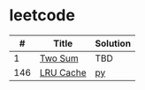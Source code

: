 # leetcode

|  #  | Title | Solution |
| --- | ----- | -------- |
| 1   | [Two Sum](https://leetcode.com/problems/two-sum/) | TBD |
| 146 | [LRU Cache](https://leetcode.com/problems/lru-cache/) | [py](src/0146_lru_cache/lru_cache.py) |